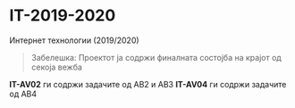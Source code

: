 # IT-2019-2020
Интернет технологии (2019/2020)

> Забелешка: Проектот ја содржи финалната состојба на крајот од секоја вежба

**IT-AV02** ги содржи задачите од АВ2 и АВ3
**IT-AV04** ги содржи задачите од АВ4

